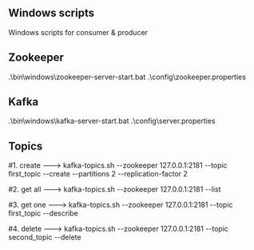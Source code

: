 
## Windows scripts

Windows scripts for consumer & producer

## Zookeeper

.\bin\windows\zookeeper-server-start.bat .\config\zookeeper.properties

## Kafka

.\bin\windows\kafka-server-start.bat .\config\server.properties


## Topics

#1. create  --->  kafka-topics.sh --zookeeper 127.0.0.1:2181 --topic first_topic --create --partitions 2 --replication-factor 2

#2. get all	--->  kafka-topics.sh --zookeeper 127.0.0.1:2181 --list

#3.  get one  ---> kafka-topics.sh --zookeeper 127.0.0.1:2181 --topic first_topic --describe

#4. delete   ---> kafka-topics.sh --zookeeper 127.0.0.1:2181 --topic second_topic --delete
